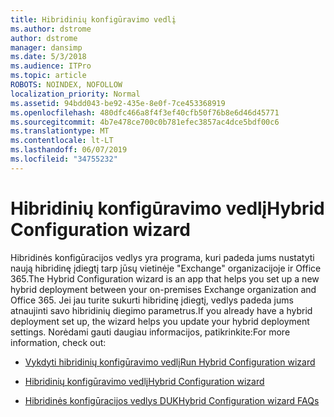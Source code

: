 ```yaml
---
title: Hibridinių konfigūravimo vedlį
ms.author: dstrome
author: dstrome
manager: dansimp
ms.date: 5/3/2018
ms.audience: ITPro
ms.topic: article
ROBOTS: NOINDEX, NOFOLLOW
localization_priority: Normal
ms.assetid: 94bdd043-be92-435e-8e0f-7ce453368919
ms.openlocfilehash: 480dfc466a8f4f3ef40cfb50f76b8e6d46d45771
ms.sourcegitcommit: 4b7e478ce700c0b781efec3857ac4dce5bdf00c6
ms.translationtype: MT
ms.contentlocale: lt-LT
ms.lasthandoff: 06/07/2019
ms.locfileid: "34755232"
---
```

# <a name="hybrid-configuration-wizard"></a><span data-ttu-id="85eea-102">Hibridinių konfigūravimo vedlį</span><span class="sxs-lookup"><span data-stu-id="85eea-102">Hybrid Configuration wizard</span></span>

<span data-ttu-id="85eea-103">Hibridinės konfigūracijos vedlys yra programa, kuri padeda jums nustatyti naują hibridinę įdiegtį tarp jūsų vietinėje "Exchange" organizacijoje ir Office 365.</span><span class="sxs-lookup"><span data-stu-id="85eea-103">The Hybrid Configuration wizard is an app that helps you set up a new hybrid deployment between your on-premises Exchange organization and Office 365.</span></span> <span data-ttu-id="85eea-104">Jei jau turite sukurti hibridinę įdiegtį, vedlys padeda jums atnaujinti savo hibridinių diegimo parametrus.</span><span class="sxs-lookup"><span data-stu-id="85eea-104">If you already have a hybrid deployment set up, the wizard helps you update your hybrid deployment settings.</span></span> <span data-ttu-id="85eea-105">Norėdami gauti daugiau informacijos, patikrinkite:</span><span class="sxs-lookup"><span data-stu-id="85eea-105">For more information, check out:</span></span>
  
- [<span data-ttu-id="85eea-106">Vykdyti hibridinių konfigūravimo vedlį</span><span class="sxs-lookup"><span data-stu-id="85eea-106">Run Hybrid Configuration wizard</span></span>](https://technet.microsoft.com/library/mt595788%28v=exchg.150%29.aspx)
    
- [<span data-ttu-id="85eea-107">Hibridinių konfigūravimo vedlį</span><span class="sxs-lookup"><span data-stu-id="85eea-107">Hybrid Configuration wizard</span></span>](https://technet.microsoft.com/library/hh529921%28v=exchg.150%29.aspx)
    
- [<span data-ttu-id="85eea-108">Hibridinės konfigūracijos vedlys DUK</span><span class="sxs-lookup"><span data-stu-id="85eea-108">Hybrid Configuration wizard FAQs</span></span>](https://technet.microsoft.com/library/mt488940%28v=exchg.150%29.aspx)
    

